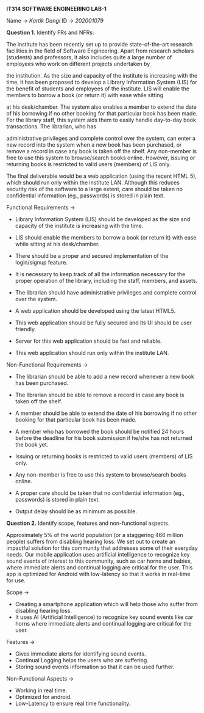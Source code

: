 ﻿**IT314                   SOFTWARE ENGINEERING LAB-1**

Name -> *Kartik Dangi* ID -> *202001079*

**Question 1.** Identify FRs and NFRs:

The institute has been recently set up to provide state-of-the-art research facilities in the field of Software Engineering. Apart from research scholars (students) and professors, it also includes quite a large number of employees who work on different projects undertaken by

the institution. As the size and capacity of the institute is increasing with the time, it has been proposed to develop a Library Information System (LIS) for the benefit of students and employees of the institute. LIS will enable the members to borrow a book (or return it) with ease while sitting

at his desk/chamber. The system also enables a member to extend the date of his borrowing if no other booking for that particular book has been made. For the library staff, this system aids them to easily handle day-to-day book transactions. The librarian, who has

administrative privileges and complete control over the system, can enter a new record into the system when a new book has been purchased, or remove a record in case any book is taken off the shelf. Any non-member is free to use this system to browse/search books online. However, issuing or returning books is restricted to valid users (members) of LIS only.

The final deliverable would be a web application (using the recent HTML 5), which should run only within the institute LAN. Although this reduces security risk of the software to a large extent, care should be taken no confidential information (eg., passwords) is stored in plain text.



Functional Requirements ->

- Library Information System (LIS) should be developed as the size and capacity of the institute is increasing with the time.

- LIS should enable the members to borrow a book (or return it) with ease while sitting at his desk/chamber.

- There should be a proper and secured implementation of the login/signup feature.

- It is necessary to keep track of all the information necessary for the proper operation of the library, including the staff, members, and assets.

- The librarian should have administrative privileges and complete control over the system.

- A web application should be developed using the latest HTML5. 

- This web application should be fully secured and its UI should be user friendly.

- Server for this web application should be fast and reliable.

- This web application should run only within the institute LAN.



Non-Functional Requirements ->

- The librarian should be able to add a new record whenever a new book has been purchased.

- The librarian should be able to remove a record in case any book is taken off the shelf.

- A member should be able to extend the date of his borrowing if no other booking for that particular book has been made.

- A member who has borrowed the book should be notified 24 hours before the deadline for his book submission if he/she has not returned the book yet.

- Issuing or returning books is restricted to valid users (members) of LIS only.

- Any non-member is free to use this system to browse/search books online.

- A proper care should be taken that no confidential information (eg., passwords) is stored in plain text.

- Output delay should be as minimum as possible.




**Question 2.** Identify scope, features and non-functional aspects.

Approximately 5% of the world population (or a staggering 466 million people) suffers from disabling hearing loss. We set out to create an impactful solution for this community that addresses some of their everyday needs. Our mobile application uses artificial intelligence to recognize key sound events of interest to this community, such as car horns and babies, where immediate alerts and continual logging are critical for the user. This app is optimized for Android with low-latency so that it works in real-time for use.

Scope ->

- Creating a smartphone application which will help those who suffer from disabling hearing loss.
- It uses AI (Artificial Intelligence) to recognize key sound events like car horns where immediate alerts and continual logging are critical for the user.

Features ->

- Gives immediate alerts for identifying sound events.
- Continual Logging helps the users who are suffering.
- Storing sound events information so that it can be used further.

Non-Functional Aspects ->

- Working in real time.
- Optimized for android.
- Low-Latency to ensure real time functionality.
